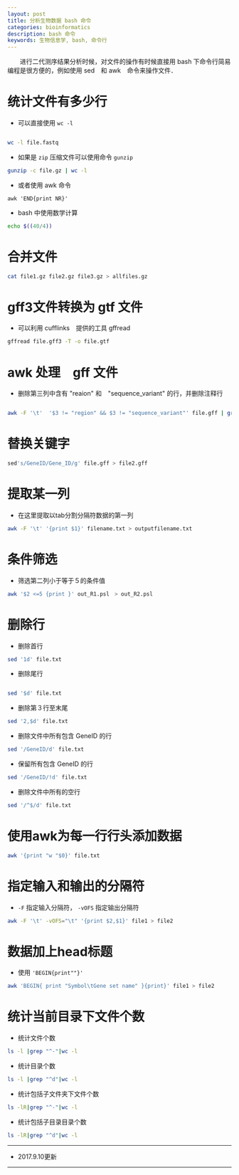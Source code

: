```yaml
---
layout: post
title: 分析生物数据 bash 命令
categories: bioinformatics
description: bash 命令
keywords: 生物信息学, bash, 命令行
---
```


　　进行二代测序结果分析时候，对文件的操作有时候直接用 bash 下命令行简易编程是很方便的，例如使用 sed　和 awk　命令来操作文件．

# 统计文件有多少行

* 可以直接使用 `wc -l`

```bash

wc -l file.fastq

```

* 如果是 `zip` 压缩文件可以使用命令 `gunzip`

```bash
gunzip -c file.gz | wc -l

```
* 或者使用 awk 命令

```
awk 'END{print NR}'
```

* bash 中使用数学计算

```bash
echo $((40/4))

```



# 合并文件


```bash
cat file1.gz file2.gz file3.gz > allfiles.gz

```


# gff3文件转换为 gtf 文件

* 可以利用 cufflinks　提供的工具 gffread

```bash
gffread file.gff3 -T -o file.gtf

```

# awk 处理　gff 文件

* 删除第三列中含有 "reaion" 和　"sequence_variant" 的行，并删除注释行

```bash

awk -F '\t'  '$3 != "region" && $3 != "sequence_variant"' file.gff | grep -v "#" > file_update.gff

```


# 替换关键字


```bash
sed's/GeneID/Gene_ID/g' file.gff > file2.gff

```

# 提取某一列

* 在这里提取以tab分割分隔符数据的第一列

```bash
awk -F '\t' '{print $1}' filename.txt > outputfilename.txt

```


# 条件筛选

* 筛选第二列小于等于５的条件值

```bash
awk '$2 <=5 {print }' out_R1.psl　> out_R2.psl

```


# 删除行

* 删除首行

```bash
sed '1d' file.txt

```

* 删除尾行

```bash

sed '$d' file.txt

```

* 删除第３行至末尾

```bash
sed '2,$d' file.txt

```

* 删除文件中所有包含 GeneID 的行

```bash
sed '/GeneID/d' file.txt

```

* 保留所有包含 GeneID 的行

```bash
sed '/GeneID/!d' file.txt
```

* 删除文件中所有的空行

```bash
sed '/^$/d' file.txt

```


# 使用awk为每一行行头添加数据

```bash
awk '{print "w "$0}' file.txt

```

# 指定输入和输出的分隔符

* `-F` 指定输入分隔符， `-vOFS` 指定输出分隔符

```bash
awk -F '\t' -vOFS="\t" '{print $2,$1}' file1 > file2

```

# 数据加上head标题

* 使用 `'BEGIN{print""}'`

```bash
awk 'BEGIN{ print "Symbol\tGene set name" }{print}' file1 > file2

```

# 统计当前目录下文件个数

* 统计文件个数

```bash
ls -l |grep "^-"|wc -l
```

* 统计目录个数

```bash
ls -l |grep "^d"|wc -l
```

* 统计包括子文件夹下文件个数

```bash
ls -lR|grep "^-"|wc -l
```

* 统计包括子目录目录个数

```bash
ls -lR|grep "^d"|wc -l
```



***
* 2017.9.10更新
***






















